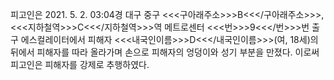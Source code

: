 피고인은 2021. 5. 2. 03:04경 대구 중구 <<<구아래주소>>>B<<</구아래주소>>>, <<<지하철역>>>C<<</지하철역>>>역 메트로센터 <<<번>>>9<<</번>>>번 출구 에스컬레이터에서 피해자 <<<내국인이름>>>D<<</내국인이름>>>(여, 18세)의 뒤에서 피해자를 따라 올라가며 손으로 피해자의 엉덩이와 성기 부분을 만졌다.
이로써 피고인은 피해자를 강제로 추행하였다.